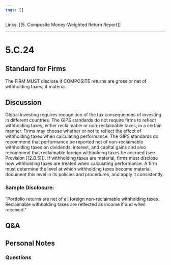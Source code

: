 ```yaml
---
tags: []
---
```

Links: [[5. Composite Money-Weighted Return Report]]
___
# 5.C.24
## Standard for Firms
The FIRM MUST disclose if COMPOSITE returns are gross or net of withholding taxes, if material.
## Discussion
Global investing requires recognition of the tax consequences of investing in different countries. The GIPS standards do not require firms to reflect withholding taxes, either reclaimable or non-reclaimable taxes, in a certain manner. Firms may choose whether or not to reflect the effect of withholding taxes when calculating performance. The GIPS standards do recommend that performance be reported net of non-reclaimable withholding taxes on dividends, interest, and capital gains and also recommend that reclaimable foreign withholding taxes be accrued (see Provision [[2.B.5]]). If withholding taxes are material, firms must disclose how withholding taxes are treated when calculating performance. A firm must determine the level at which withholding taxes become material, document this level in its policies and procedures, and apply it consistently.
### Sample Disclosure:
“Portfolio returns are net of all foreign non-reclaimable withholding taxes. Reclaimable withholding taxes are reflected as income if and when received.”
## Q&A

## Personal Notes

### Questions